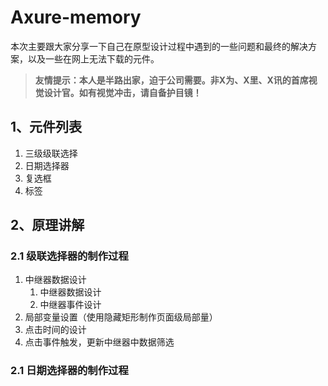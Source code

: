 # Axure-memory
本次主要跟大家分享一下自己在原型设计过程中遇到的一些问题和最终的解决方案，以及一些在网上无法下载的元件。
>**友情提示：本人是半路出家，迫于公司需要。非X为、X里、X讯的首席视觉设计官。如有视觉冲击，请自备护目镜！**
## 1、元件列表
1.  三级级联选择
1. 日期选择器
1. 复选框
1. 标签
## 2、原理讲解
### 2.1 级联选择器的制作过程
1.  中继器数据设计
	1. 中继器数据设计
	1. 中继器事件设计
2. 局部变量设置（使用隐藏矩形制作页面级局部量）
3. 点击时间的设计
4. 点击事件触发，更新中继器中数据筛选
### 2.1 日期选择器的制作过程
